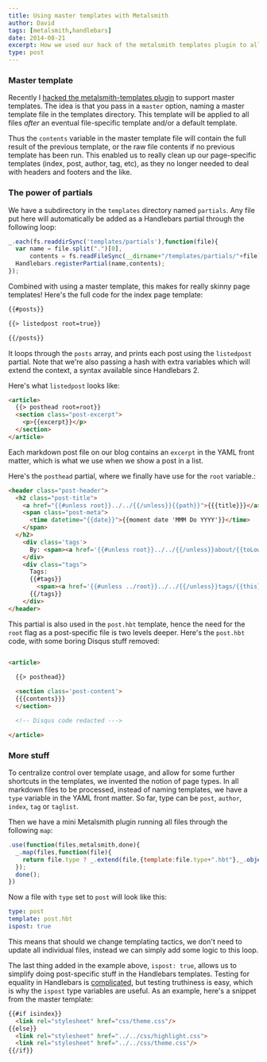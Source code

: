 ```yaml
---
title: Using master templates with Metalsmith
author: David
tags: [metalsmith,handlebars]
date: 2014-08-21
excerpt: How we used our hack of the metalsmith templates plugin to allow master templates
type: post
---
```


### Master template

Recently I [hacked the metalsmith-templates plugin](https://github.com/segmentio/metalsmith-templates/pull/21/files) to support master templates. The idea is that you pass in a `master` option, naming a master template file in the templates directory. This template will be applied to all files *after* an eventual file-specific template and/or a default template.

Thus the `contents` variable in the master template file will contain the full result of the previous template, or the raw file contents if no previous template has been run. This enabled us to really clean up our page-specific templates (index, post, author, tag, etc), as they no longer needed to deal with headers and footers and the like.


### The power of partials

We have a subdirectory in the `templates` directory named `partials`. Any file put here will automatically be added as a Handlebars partial through the following loop:

```javascript
_.each(fs.readdirSync('templates/partials'),function(file){
  var name = file.split(".")[0],
      contents = fs.readFileSync(__dirname+"/templates/partials/"+file).toString();
  Handlebars.registerPartial(name,contents);
});
```

Combined with using a master template, this makes for really skinny page templates! Here's the full code for the index page template:

```html
{{#posts}}

{{> listedpost root=true}}

{{/posts}}
```

It loops through the `posts` array, and prints each post using the `listedpost` partial. Note that we're also passing a hash with extra variables which will extend the context, a syntax available since Handlebars 2.

Here's what `listedpost` looks like:

```html
<article>
  {{> posthead root=root}}
  <section class="post-excerpt">
    <p>{{excerpt}}</p>
  </section>
</article>
```

Each markdown post file on our blog contains an `excerpt` in the YAML front matter, which is what we use when we show a post in a list.

Here's the `posthead` partial, where we finally have use for the `root` variable.:

```html
<header class="post-header">
  <h2 class="post-title">
    <a href="{{#unless root}}../../{{/unless}}{{path}}">{{{title}}}</a>
    <span class="post-meta">
      <time datetime="{{date}}">{{moment date 'MMM Do YYYY'}}</time> 
    </span>
  </h2>
    <div class='tags'>
      By: <span><a href='{{#unless root}}../../{{/unless}}about/{{toLowerCase author}}'>{{author}}</a></span>
    </div>
    <div class="tags">
      Tags:
      {{#tags}}
        <span><a href='{{#unless ../root}}../../{{/unless}}tags/{{this}}/'>{{this}}</a></span>
      {{/tags}}
    </div>
</header>
```

This partial is also used in the `post.hbt` template, hence the need for the `root` flag as a post-specific file is two levels deeper. Here's the `post.hbt` code, with some boring Disqus stuff removed:

```html

<article>
  
  {{> posthead}}

  <section class='post-content'>
  {{{contents}}}
  </section>

  <!-- Disqus code redacted --->

</article>  
```


### More stuff

To centralize control over template usage, and allow for some further shortcuts in the templates, we invented the notion of page types. In all markdown files to be processed, instead of naming templates, we have a `type` variable in the YAML front matter. So far, type can be `post`, `author`, `index`, `tag` or `taglist`.

Then we have a mini Metalsmith plugin running all files through the following `map`:

```javascript
.use(function(files,metalsmith,done){
  _.map(files,function(file){
    return file.type ? _.extend(file,{template:file.type+".hbt"},_.object(["is"+file.type],[true])) : file;
  });
  done();
})
```

Now a file with `type` set to `post` will look like this:

```yaml
type: post
template: post.hbt
ispost: true
```

This means that should we change templating tactics, we don't need to update all individual files, instead we can simply add some logic to this loop.

The last thing added in the example above, `ispost: true`, allows us to simplify doing post-specific stuff in the Handlebars templates. Testing for equality in Handlebars is [complicated](http://stackoverflow.com/questions/8853396/logical-operator-in-a-handlebars-js-if-conditional), but testing truthiness is easy, which is why the `ispost` type variables are useful. As an example, here's a snippet from the master template:

```html
{{#if isindex}}
  <link rel="stylesheet" href="css/theme.css"/>
{{else}}
  <link rel="stylesheet" href="../../css/highlight.css">
  <link rel="stylesheet" href="../../css/theme.css"/>
{{/if}}
```

